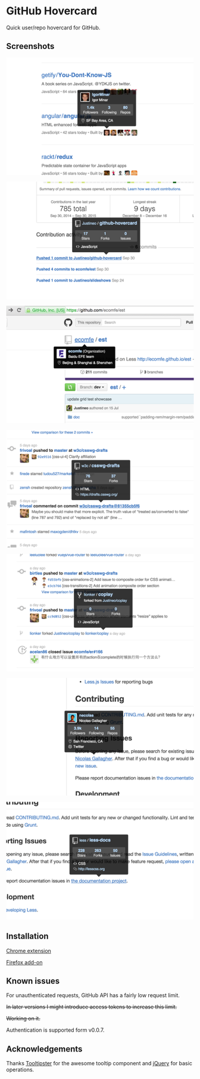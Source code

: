 # GitHub Hovercard

Quick user/repo hovercard for GitHub.

## Screenshots

![Avatars in trending repos](screenshots/1.png)

![Repo names in activity messages](screenshots/2.png)

![Users/organizations in repo title](screenshots/3.png)

![Repo names in activity feed](screenshots/4.png)

![Forked repos](screenshots/5.png)

![User/organization links in any place](screenshots/6.png)

![Repo links in any place](screenshots/7.png)

## Installation

[Chrome extension](https://chrome.google.com/webstore/detail/github-hovercard/mmoahbbnojgkclgceahhakhnccimnplk)

[Firefox add-on](https://addons.mozilla.org/en-US/firefox/addon/github-hovercard/)

## Known issues

For unauthenticated requests, GitHub API has a fairly low request limit.

~~In later versions I might introduce access tokens to increase this limit.~~

~~Working on it.~~

Authentication is supported form v0.0.7.

## Acknowledgements

Thanks [Tooltipster](http://iamceege.github.io/tooltipster/) for the awesome tooltip component and [jQuery](http://jquery.com/) for basic operations.
